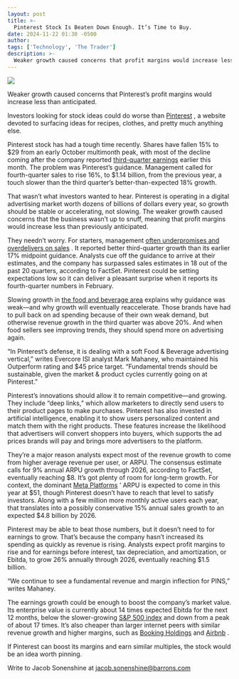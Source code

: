 ```yaml
---
layout: post
title: >-
  Pinterest Stock Is Beaten Down Enough. It’s Time to Buy.
date: 2024-11-22 01:30 -0500
author: 
tags: ['Technology', 'The Trader']
description: >-
  Weaker growth caused concerns that profit margins would increase less than anticipated. Investors needn’t worry.
---
```





 


 





![](https://images.barrons.com/im-28350336?width=548&height=365)


Weaker growth caused concerns that Pinterest’s profit margins would increase less than anticipated.











Investors looking for stock ideas could do worse than [Pinterest](https://www.barrons.com/market-data/stocks/PINS) , a website devoted to surfacing ideas for recipes, clothes, and pretty much anything else.


Pinterest stock has had a tough time recently. Shares have fallen 15% to \$29 from an early October multimonth peak, with most of the decline coming after the company reported [third-quarter earnings](https://www.barrons.com/articles/pinterest-stock-ai-spending-meta-a7dd3056?mod=article_inline) earlier this month. The problem was Pinterest’s guidance. Management called for fourth-quarter sales to rise 16%, to \$1.14 billion, from the previous year, a touch slower than the third quarter’s better-than-expected 18% growth.


 That wasn’t what investors wanted to hear. Pinterest is operating in a digital advertising market worth dozens of billions of dollars every year, so growth should be stable or accelerating, not slowing. The weaker growth caused concerns that the business wasn’t up to snuff, meaning that profit margins would increase less than previously anticipated. 


They needn’t worry. For starters, management [often underpromises and overdelivers on sales](https://www.wsj.com/tech/pinterest-ceo-leadership-ready-ipay-adp-williams-sonoma-e8741ba4?mod=article_inline) . It reported better third-quarter growth than its earlier 17% midpoint guidance. Analysts cue off the guidance to arrive at their estimates, and the company has surpassed sales estimates in 18 out of the past 20 quarters, according to FactSet. Pinterest could be setting expectations low so it can deliver a pleasant surprise when it reports its fourth-quarter numbers in February.


Slowing growth in [the food and beverage area](https://www.barrons.com/articles/snack-food-slump-inflation-not-obesity-meds-pepsico-general-mills-e2ac5e90?mod=article_inline) explains why guidance was weak—and why growth will eventually reaccelerate. Those brands have had to pull back on ad spending because of their own weak demand, but otherwise revenue growth in the third quarter was above 20%. And when food sellers see improving trends, they should spend more on advertising again.


“In Pinterest’s defense, it is dealing with a soft Food & Beverage advertising vertical,” writes Evercore ISI analyst Mark Mahaney, who maintained his Outperform rating and \$45 price target. “Fundamental trends should be sustainable, given the market & product cycles currently going on at Pinterest.” 


Pinterest’s innovations should allow it to remain competitive—and growing. They include “deep links,” which allow marketers to directly send users to their product pages to make purchases. Pinterest has also invested in artificial intelligence, enabling it to show users personalized content and match them with the right products. These features increase the likelihood that advertisers will convert shoppers into buyers, which supports the ad prices brands will pay and brings more advertisers to the platform. 


They’re a major reason analysts expect most of the revenue growth to come from higher average revenue per user, or ARPU. The consensus estimate calls for 9% annual ARPU growth through 2026, according to FactSet, eventually reaching \$8. It’s got plenty of room for long-term growth. For context, the dominant [Meta Platforms](https://www.barrons.com/market-data/stocks/META) ’ ARPU is expected to come in this year at \$51, though Pinterest doesn’t have to reach that level to satisfy investors. Along with a few million more monthly active users each year, that translates into a possibly conservative 15% annual sales growth to an expected \$4.8 billion by 2026.


Pinterest may be able to beat those numbers, but it doesn’t need to for earnings to grow. That’s because the company hasn’t increased its spending as quickly as revenue is rising. Analysts expect profit margins to rise and for earnings before interest, tax depreciation, and amortization, or Ebitda, to grow 26% annually through 2026, eventually reaching \$1.5 billion. 


“We continue to see a fundamental revenue and margin inflection for PINS,” writes Mahaney. 


The earnings growth could be enough to boost the company’s market value. Its enterprise value is currently about 14 times expected Ebitda for the next 12 months, below the slower-growing 
[S&P 500 index](https://www.barrons.com/market-data/indexes/spx?mod=article_chiclet) and down from a peak of about 17 times. It’s also cheaper than larger internet peers with similar revenue growth and higher margins, such as [Booking Holdings](https://www.barrons.com/market-data/stocks/BKNG) and [Airbnb](https://www.barrons.com/market-data/stocks/ABNB) . 


If Pinterest can boost its margins and earn similar multiples, the stock would be an idea worth pinning. 





Write to Jacob Sonenshine at [jacob.sonenshine@barrons.com](mailto:jacob.sonenshine@barrons.com)









